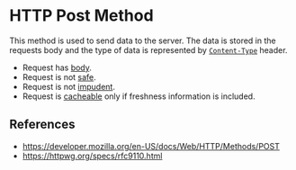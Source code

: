 # HTTP Post Method

This method is used to send data to the server. The data is stored in the requests body and the type of data is represented by [`Content-Type`](/http/headers/content-type) header.

- Request has [body](/http/body).
- Request is not [safe](/http/requests/safe).
- Request is not [impudent](/http/requests/impudent).
- Request is [cacheable](/http/requests/cacheable) only if freshness information is included.

## References

- https://developer.mozilla.org/en-US/docs/Web/HTTP/Methods/POST
- https://httpwg.org/specs/rfc9110.html
